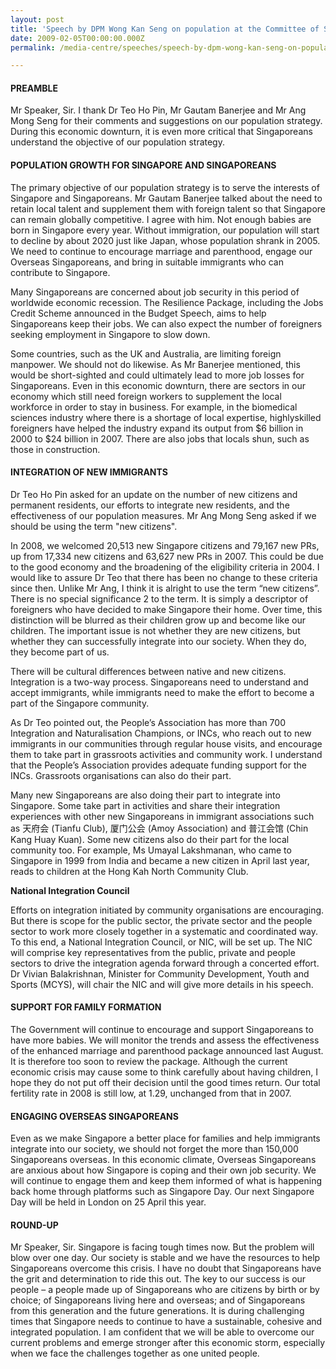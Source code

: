 ```yaml
---
layout: post
title: 'Speech by DPM Wong Kan Seng on population at the Committee of Supply'
date: 2009-02-05T00:00:00.000Z
permalink: /media-centre/speeches/speech-by-dpm-wong-kan-seng-on-population-5feb

---
```



#### **PREAMBLE** 

Mr Speaker, Sir. I thank Dr Teo Ho Pin, Mr Gautam Banerjee and Mr Ang Mong Seng for their comments and suggestions on our population strategy. During this economic downturn, it is even more critical that Singaporeans understand the objective of our population strategy. 

#### **POPULATION GROWTH FOR SINGAPORE AND SINGAPOREANS**

The primary objective of our population strategy is to serve the interests of Singapore and Singaporeans. Mr Gautam Banerjee talked about the need to retain local talent and supplement them with foreign talent so that Singapore can remain globally competitive. I agree with him. Not enough babies are born in Singapore every year. Without immigration, our population will start to decline by about 2020 just like Japan, whose population shrank in 2005. We need to continue to encourage marriage and parenthood, engage our Overseas Singaporeans, and bring in suitable immigrants who can contribute to Singapore.

Many Singaporeans are concerned about job security in this period of worldwide economic recession. The Resilience Package, including the Jobs Credit Scheme announced in the Budget Speech, aims to help Singaporeans keep their jobs. We can also expect the number of foreigners seeking employment in Singapore to slow down.

Some countries, such as the UK and Australia, are limiting foreign manpower. We should not do likewise. As Mr Banerjee mentioned, this would be short-sighted and could ultimately lead to more job losses for Singaporeans. Even in this economic downturn, there are sectors in our economy which still need foreign workers to supplement the local workforce in order to stay in business. For example, in the biomedical sciences industry where there is a shortage of local expertise, highlyskilled foreigners have helped the industry expand its output from $6 billion in 2000 to $24 billion in 2007. There are also jobs that locals shun, such as those in construction. 

#### **INTEGRATION OF NEW IMMIGRANTS**

Dr Teo Ho Pin asked for an update on the number of new citizens and permanent residents, our efforts to integrate new residents, and the effectiveness of our population measures. Mr Ang Mong Seng asked if we should be using the term "new citizens". 

In 2008, we welcomed 20,513 new Singapore citizens and 79,167 new PRs, up from 17,334 new citizens and 63,627 new PRs in 2007. This could be due to the good economy and the broadening of the eligibility criteria in 2004. I would like to assure Dr Teo that there has been no change to these criteria since then. Unlike Mr Ang, I think it is alright to use the term “new citizens”. There is no special significance 2 to the term. It is simply a descriptor of foreigners who have decided to make Singapore their home. Over time, this distinction will be blurred as their children grow up and become like our children. The important issue is not whether they are new citizens, but whether they can successfully integrate into our society. When they do, they become part of us. 

There will be cultural differences between native and new citizens. Integration is a two-way process. Singaporeans need to understand and accept immigrants, while immigrants need to make the effort to become a part of the Singapore community.

As Dr Teo pointed out, the People’s Association has more than 700 Integration and Naturalisation Champions, or INCs, who reach out to new immigrants in our communities through regular house visits, and encourage them to take part in grassroots activities and community work. I understand that the People’s Association provides adequate funding support for the INCs. Grassroots organisations can also do their part. 

Many new Singaporeans are also doing their part to integrate into Singapore. Some take part in activities and share their integration experiences with other new Singaporeans in immigrant associations such as 天府会 (Tianfu Club), 厦门公会 (Amoy Association) and 普江会馆 (Chin Kang Huay Kuan). Some new citizens also do their part for the local community too. For example, Ms Umayal Lakshmanan, who came to Singapore in 1999 from India and became a new citizen in April last year, reads to children at the Hong Kah North Community Club. 

**National Integration Council** 

Efforts on integration initiated by community organisations are encouraging. But there is scope for the public sector, the private sector and the people sector to work more closely together in a systematic and coordinated way. To this end, a National Integration Council, or NIC, will be set up. The NIC will comprise key representatives from the public, private and people sectors to drive the integration agenda forward through a concerted effort. Dr Vivian Balakrishnan, Minister for Community Development, Youth and Sports (MCYS), will chair the NIC and will give more details in his speech.

#### **SUPPORT FOR FAMILY FORMATION**

The Government will continue to encourage and support Singaporeans to have more babies. We will monitor the trends and assess the effectiveness of the enhanced marriage and parenthood package announced last August. It is therefore too soon to review the package. Although the current economic crisis may cause some to think carefully about having children, I hope they do not put off their decision until the good times return. Our total fertility rate in 2008 is still low, at 1.29, unchanged from that in 2007.

#### **ENGAGING OVERSEAS SINGAPOREANS**

Even as we make Singapore a better place for families and help immigrants integrate into our society, we should not forget the more than 150,000 Singaporeans overseas. In this economic climate, Overseas Singaporeans are anxious about how Singapore is coping and their own job security. We will continue to engage them and keep them informed of what is happening back home through platforms such as Singapore Day. Our next Singapore Day will be held in London on 25 April this year. 

#### **ROUND-UP**

Mr Speaker, Sir. Singapore is facing tough times now. But the problem will blow over one day. Our society is stable and we have the resources to help Singaporeans overcome this crisis. I have no doubt that Singaporeans have the grit and determination to ride this out. The key to our success is our people – a people made up of Singaporeans who are citizens by birth or by choice; of Singaporeans living here and overseas; and of Singaporeans from this generation and the future generations. It is during challenging times that Singapore needs to continue to have a sustainable, cohesive and integrated population. I am confident that we will be able to overcome our current problems and emerge stronger after this economic storm, especially when we face the challenges together as one united people. 

